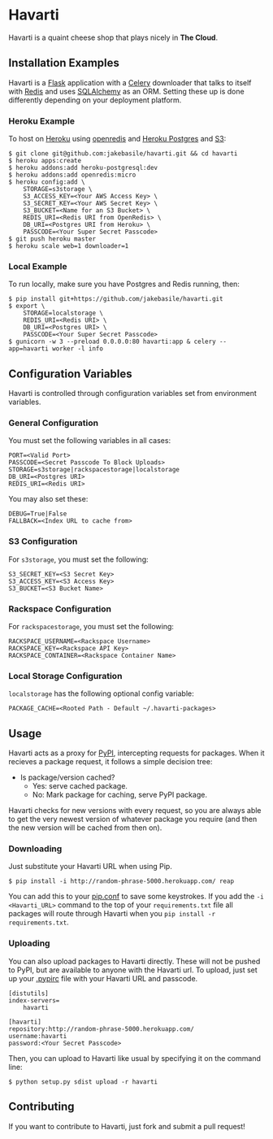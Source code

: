 # Havarti

Havarti is a quaint cheese shop that plays nicely in **The Cloud**.

## Installation Examples

Havarti is a [Flask][] application with a [Celery][] downloader that talks to itself with [Redis][] and uses [SQLAlchemy][] as an ORM. Setting these up is done differently depending on your deployment platform.

### Heroku Example

To host on [Heroku][] using [openredis][] and [Heroku Postgres][pg] and [S3][]:

    $ git clone git@github.com:jakebasile/havarti.git && cd havarti
    $ heroku apps:create
    $ heroku addons:add heroku-postgresql:dev
    $ heroku addons:add openredis:micro
    $ heroku config:add \
        STORAGE=s3storage \
        S3_ACCESS_KEY=<Your AWS Access Key> \
        S3_SECRET_KEY=<Your AWS Secret Key> \
        S3_BUCKET=<Name for an S3 Bucket> \
        REDIS_URI=<Redis URI from OpenRedis> \
        DB_URI=<Postgres URI from Heroku> \
        PASSCODE=<Your Super Secret Passcode>
    $ git push heroku master
    $ heroku scale web=1 downloader=1

### Local Example

To run locally, make sure you have Postgres and Redis running, then:

    $ pip install git+https://github.com/jakebasile/havarti.git 
    $ export \
        STORAGE=localstorage \
        REDIS_URI=<Redis URI> \
        DB_URI=<Postgres URI> \
        PASSCODE=<Your Super Secret Passcode>
    $ gunicorn -w 3 --preload 0.0.0.0:80 havarti:app & celery --app=havarti worker -l info

## Configuration Variables

Havarti is controlled through configuration variables set from environment variables.

### General Configuration

You must set the following variables in all cases:

    PORT=<Valid Port>
    PASSCODE=<Secret Passcode To Block Uploads>
    STORAGE=s3storage|rackspacestorage|localstorage
    DB_URI=<Postgres URI>
    REDIS_URI=<Redis URI>

You may also set these:

    DEBUG=True|False
    FALLBACK=<Index URL to cache from>

### S3 Configuration

For `s3storage`, you must set the following:

    S3_SECRET_KEY=<S3 Secret Key>
    S3_ACCESS_KEY=<S3 Access Key>
    S3_BUCKET=<S3 Bucket Name>

### Rackspace Configuration

For `rackspacestorage`, you must set the following:

    RACKSPACE_USERNAME=<Rackspace Username>
    RACKSPACE_KEY=<Rackspace API Key>
    RACKSPACE_CONTAINER=<Rackspace Container Name>

### Local Storage Configuration

`localstorage` has the following optional config variable:

    PACKAGE_CACHE=<Rooted Path - Default ~/.havarti-packages>

## Usage

Havarti acts as a proxy for [PyPI][pypi], intercepting requests for packages. When it recieves a package request, it follows a simple decision tree:

- Is package/version cached?
    - Yes: serve cached package.
    - No: Mark package for caching, serve PyPI package.

Havarti checks for new versions with every request, so you are always able to get the very newest version of whatever package you require (and then the new version will be cached from then on).

### Downloading

Just substitute your Havarti URL when using Pip.

    $ pip install -i http://random-phrase-5000.herokuapp.com/ reap

You can add this to your [pip.conf][] to save some keystrokes. If you add the `-i <Havarti_URL>` command to the top of your `requirements.txt` file all packages will route through Havarti when you `pip install -r requirements.txt`.

### Uploading

You can also upload packages to Havarti directly. These will not be pushed to PyPI, but are available to anyone with the Havarti url. To upload, just set up your [.pypirc][pypirc] file with your Havarti URL and passcode.

    [distutils]
    index-servers=
        havarti

    [havarti]
    repository:http://random-phrase-5000.herokuapp.com/
    username:havarti
    password:<Your Secret Passcode>

Then, you can upload to Havarti like usual by specifying it on the command line:

    $ python setup.py sdist upload -r havarti

## Contributing

If you want to contribute to Havarti, just fork and submit a pull request!

[Flask]: http://flask.pocoo.org/
[Celery]: http://celeryproject.org/
[Redis]: http://redis.io/
[heroku]: http://www.heroku.com/
[sqlalchemy]: http://sqlalchemy.org/
[openredis]: https://addons.heroku.com/openredis
[pg]: http://postgres.heroku.com/
[s3]: http://aws.amazon.com/s3/
[pypi]: http://pypi.python.org/pypi
[pip.conf]: http://www.pip-installer.org/en/latest/configuration.html#config-files
[cloudfiles]: http://www.rackspace.com/cloud/cloud_hosting_products/files/
[pypirc]: http://docs.python.org/distutils/packageindex.html#the-pypirc-file

